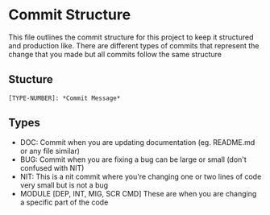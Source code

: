 # Commit Structure

This file outlines the commit structure for this project to keep it structured and production like. There are different types of commits that represent the change that you made but all commits follow the same structure 

## Stucture 
`[TYPE-NUMBER]: *Commit Message* `

## Types 

- DOC: Commit when you are updating documentation (eg. README.md or any file similar)
- BUG: Commit when you are fixing a bug can be large or small (don't confused with NIT)
- NIT: This is a nit commit where you're changing one or two lines of code very small but is not a bug
- MODULE [DEP, INT, MIG, SCR CMD] These are when you are changing a specific part of the code 